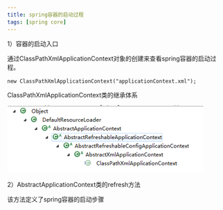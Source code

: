 ```yaml
---
title: spring容器的启动过程
tags: [spring core]
---
```


1）容器的启动入口

通过ClassPathXmlApplicationContext对象的创建来查看spring容器的启动过程。

```
new ClassPathXmlApplicationContext("applicationContext.xml");
```

ClassPathXmlApplicationContext类的继承体系

![](/images/spring/core/ClassPathXmlApplicationContext-hierarchy.png)

2）AbstractApplicationContext类的refresh方法

该方法定义了spring容器的启动步骤